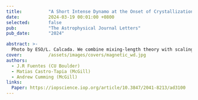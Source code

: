 ```yaml
---
title:          "A Short Intense Dynamo at the Onset of Crystallization in White Dwarfs"
date:           2024-03-19 00:01:00 +0800
selected:       false
pub:            "The Astrophysical Journal Letters"
pub_date:       "2024"

abstract: >-
  Photo by ESO/L. Calcada. We combine mixing-length theory with scalings from magnetorotational convection to estimate the typical magnitude of the convective velocity and induced magnetic field for crystallization-driven convection in white dwarfs.
cover:          /assets/images/covers/magnetic_wd.jpg
authors:
  - J.R Fuentes (CU Boulder)
  - Matias Castro-Tapia (McGill)
  - Andrew Cumming (McGill)
links:
  Paper: https://iopscience.iop.org/article/10.3847/2041-8213/ad3100 
---
```

